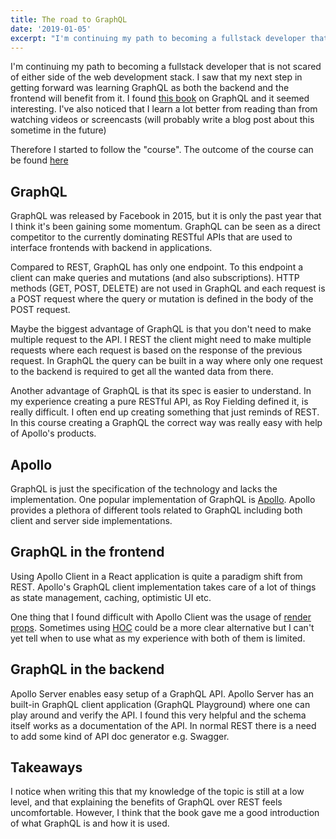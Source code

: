 ```yaml
---
title: The road to GraphQL
date: '2019-01-05'
excerpt: "I'm continuing my path to becoming a fullstack developer that is not scared of either side of the web development stack."
---
```


I'm continuing my path to becoming a fullstack developer that is not scared of either side of the web development stack. I saw that my next step in getting forward was learning GraphQL as both the backend and the frontend will benefit from it. I found [this book](https://www.robinwieruch.de/the-road-to-graphql-book/) on GraphQL and it seemed interesting. I've also noticed that I learn a lot better from reading than from watching videos or screencasts (will probably write a blog post about this sometime in the future)

Therefore I started to follow the "course". The outcome of the course can be found [here](https://github.com/andersnylund/the-road-to-graphql/)

## GraphQL

GraphQL was released by Facebook in 2015, but it is only the past year that I think it's been gaining some momentum. GraphQL can be seen as a direct competitor to the currently dominating RESTful APIs that are used to interface frontends with backend in applications.

Compared to REST, GraphQL has only one endpoint. To this endpoint a client can make queries and mutations (and also subscriptions). HTTP methods (GET, POST, DELETE) are not used in GraphQL and each request is a POST request where the query or mutation is defined in the body of the POST request.

Maybe the biggest advantage of GraphQL is that you don't need to make multiple request to the API. I REST the client might need to make multiple requests where each request is based on the response of the previous request. In GraphQL the query can be built in a way where only one request to the backend is required to get all the wanted data from there.

Another advantage of GraphQL is that its spec is easier to understand. In my experience creating a pure RESTful API, as Roy Fielding defined it, is really difficult. I often end up creating something that just reminds of REST. In this course creating a GraphQL the correct way was really easy with help of Apollo's products.

## Apollo

GraphQL is just the specification of the technology and lacks the implementation. One popular implementation of GraphQL is [Apollo](https://www.apollographql.com/). Apollo provides a plethora of different tools related to GraphQL including both client and server side implementations.

## GraphQL in the frontend

Using Apollo Client in a React application is quite a paradigm shift from REST. Apollo's GraphQL client implementation takes care of a lot of things as state management, caching, optimistic UI etc.

One thing that I found difficult with Apollo Client was the usage of [render props](https://reactjs.org/docs/render-props.html). Sometimes using [HOC](https://reactjs.org/docs/higher-order-components.html) could be a more clear alternative but I can't yet tell when to use what as my experience with both of them is limited.

## GraphQL in the backend

Apollo Server enables easy setup of a GraphQL API. Apollo Server has an built-in GraphQL client application (GraphQL Playground) where one can play around and verify the API. I found this very helpful and the schema itself works as a documentation of the API. In normal REST there is a need to add some kind of API doc generator e.g. Swagger.

## Takeaways

I notice when writing this that my knowledge of the topic is still at a low level, and that explaining the benefits of GraphQL over REST feels uncomfortable. However, I think that the book gave me a good introduction of what GraphQL is and how it is used.
